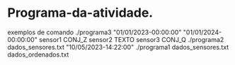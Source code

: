# Programa-da-atividade.
exemplos de comando 
./programa3 "01/01/2023-00:00:00" "01/01/2024-00:00:00" sensor1 CONJ_Z sensor2 TEXTO sensor3 CONJ_Q
./programa2 dados_sensores.txt "10/05/2023-14:22:00"
./programa1 dados_sensores.txt dados_ordenados.txt
